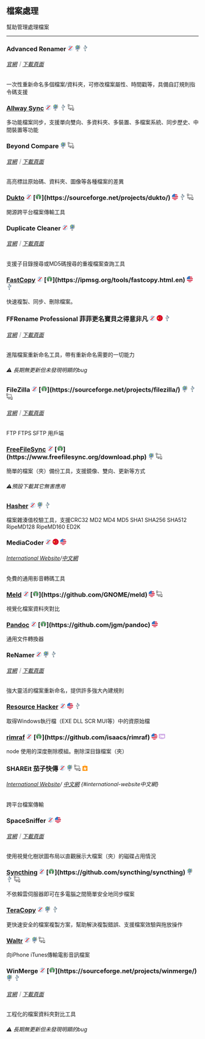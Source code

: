 ## 檔案處理

幫助管理處理檔案

---

### Advanced Renamer ![](../assets/free.png) ![](../assets/earth-globe.png) ![](../assets/usb.png)

###### [官網](https://www.advancedrenamer.com/)｜[下載頁面](https://www.advancedrenamer.com/download)

一次性重新命名多個檔案/資料夾，可修改檔案屬性、時間戳等，具備自訂規則指令碼支援

### [Allway Sync](https://allwaysync.com/)  ![](../assets/free.png) ![](../assets/earth-globe.png) ![](../assets/usb.png) ![](../assets/multi_platform.png)

多功能檔案同步，支援單向雙向、多資料夾、多裝置、多檔案系統、同步歷史、中間裝置等功能

### Beyond Compare ![](../assets/earth-globe.png) ![](../assets/multi_platform.png)

###### [官網](http://www.scootersoftware.com/)｜[下載頁面](http://www.scootersoftware.com/download.php)

高亮標註原始碼、資料夾、圖像等各種檔案的差異

### [Dukto](http://www.msec.it/blog/?page_id=11) ![](../assets/free.png) [![](../assets/open-source-icon.png "GPL 2.0@SourceForge: https://sourceforge.net/projects/dukto/")](https://sourceforge.net/projects/dukto/) ![](../assets/united-states.png) ![](../assets/usb.png) ![](../assets/multi_platform.png)

開源跨平台檔案傳輸工具

### **Duplicate Cleaner** ![](../assets/free.png) ![](../assets/earth-globe.png)

###### [官網](https://www.digitalvolcano.co.uk/duplicatecleaner.html)｜[下載頁面](https://www.digitalvolcano.co.uk/dcdownloads.html)

支援子目錄搜尋或MD5碼搜尋的重複檔案查詢工具

### [FastCopy](https://ipmsg.org/tools/fastcopy.html.en) ![](../assets/free.png) [![](../assets/open-source-icon.png "GPL 3.0@ipmsg.org: https://ipmsg.org/tools/fastcopy.html.en")](https://ipmsg.org/tools/fastcopy.html.en) ![](../assets/united-states.png) ![](../assets/usb.png)

快速複製、同步、刪除檔案。

### FFRename Professional 菲菲更名寶貝之得意非凡 ![](../assets/free.png) ![](../assets/china.png) ![](../assets/usb.png)

###### [官網](http://www.ffhome.com/category/works/ffrenamepro)｜[下載頁面](http://www.ffhome.com/works/1406.html)

進階檔案重新命名工具，帶有重新命名需要的一切能力

###### ⚠ 長期無更新但未發現明顯的bug

### FileZilla ![](../assets/free.png) [![](../assets/open-source-icon.png "GPL 2.0@SourceForge: https://sourceforge.net/projects/filezilla/")](https://sourceforge.net/projects/filezilla/) ![](../assets/earth-globe.png) ![](../assets/usb.png) ![](../assets/multi_platform.png)

###### [官網](https://filezilla-project.org/)｜[下載頁面](https://filezilla-project.org/download.php?show_all=1)

FTP FTPS SFTP 用戶端

### [FreeFileSync](http://www.freefilesync.org/) ![](../assets/free.png) [![](../assets/open-source-icon.png "GPL 3.0@freefilesync.org: https://www.freefilesync.org/download.php")](https://www.freefilesync.org/download.php) ![](../assets/earth-globe.png) ![](../assets/multi_platform.png)

簡單的檔案（夾）備份工具，支援鏡像、雙向、更新等方式

###### ⚠️預設下載其它無害應用

### [Hasher](http://www.den4b.com/products/hasher) ![](../assets/free.png) ![](../assets/earth-globe.png) ![](../assets/usb.png)

檔案雜湊值校驗工具，支援CRC32 MD2 MD4 MD5 SHA1 SHA256 SHA512 RipeMD128 RipeMD160 ED2K

### MediaCoder ![](../assets/free.png) ![](../assets/china.png) ![](../assets/united-states.png)

###### [International Website](http://mediacoderhq.com/)/[中文網](http://mediacoder.com.cn/)

免費的通用影音轉碼工具

### [Meld](http://meldmerge.org/) ![](../assets/free.png) [![](../assets/open-source-icon.png "GPL 2.0@GitHub: https://github.com/GNOME/meld")](https://github.com/GNOME/meld) ![](../assets/united-states.png) ![](../assets/multi_platform.png)

視覺化檔案資料夾對比

### [Pandoc](http://pandoc.org/) ![](../assets/free.png) [![](../assets/open-source-icon.png "GPL 2.0+@GitHub: https://github.com/jgm/pandoc")](https://github.com/jgm/pandoc) ![](../assets/united-states.png)

通用文件轉換器

### ReNamer ![](../assets/free.png) ![](../assets/earth-globe.png) ![](../assets/usb.png)

###### [官網](http://www.den4b.com/)｜[下載頁面](http://www.den4b.com/products/renamer)

強大靈活的檔案重新命名，提供許多強大內建規則

### [Resource Hacker](http://www.angusj.com/resourcehacker/) ![](../assets/free.png) ![](../assets/united-states.png) ![](../assets/usb.png)

取得Windows執行檔（EXE DLL SCR MUI等）中的資原始檔

### [rimraf](https://www.npmjs.com/package/rimraf) ![](../assets/free.png) [![](../assets/open-source-icon.png "ISC@GitHub: https://github.com/isaacs/rimraf")](https://github.com/isaacs/rimraf) ![](../assets/united-states.png) ![](../assets/command-line.png)

node 使用的深度刪除模組。刪除深目錄檔案（夾）

### SHAREit 茄子快傳 ![](../assets/free.png) ![](../assets/earth-globe.png) ![](../assets/multi_platform.png) ![](../assets/windows-store.png)

###### [International Website](http://www.ushareit.com/)/ [中文網](http://www.ushareit.com/zh/index.html) {#international-website中文網}

跨平台檔案傳輸

### SpaceSniffer ![](../assets/free.png) ![](../assets/united-states.png)

###### [官網](http://www.uderzo.it/main_products/space_sniffer/index.html)｜[下載頁面](http://www.uderzo.it/main_products/space_sniffer/download.html)

使用視覺化樹狀圖布局以直觀展示大檔案（夾）的磁碟占用情況

### [Syncthing](https://syncthing.net/) ![](../assets/free.png) [![](../assets/open-source-icon.png "MPL 2.0@GitHub: https://github.com/syncthing/syncthing")](https://github.com/syncthing/syncthing) ![](../assets/earth-globe.png) ![](../assets/usb.png) ![](../assets/multi_platform.png)

不依賴雲伺服器即可在多電腦之間簡單安全地同步檔案

### [TeraCopy](http://www.codesector.com/teracopy) ![](../assets/free.png) ![](../assets/earth-globe.png) ![](../assets/usb.png)

更快速安全的檔案複製方案，幫助解決複製錯誤、支援檔案效驗與拖放操作

### [Waltr](http://softorino.com/waltr/) ![](../assets/free.png) ![](../assets/earth-globe.png) ![](../assets/multi_platform.png)

向iPhone iTunes傳輸電影音訊檔案

### WinMerge ![](../assets/free.png) [![](../assets/open-source-icon.png "GPL 2.0@SourceForge: https://sourceforge.net/projects/winmerge/")](https://sourceforge.net/projects/winmerge/) ![](../assets/earth-globe.png) ![](../assets/usb.png)

###### [官網](http://winmerge.org/)｜[下載頁面](http://winmerge.org/downloads/)

工程化的檔案資料夾對比工具

###### ⚠ 長期無更新但未發現明顯的bug
